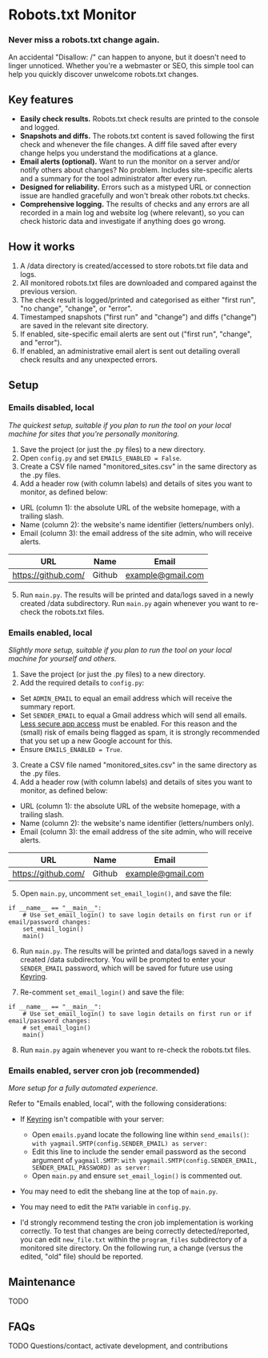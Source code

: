 # Robots.txt Monitor
### Never miss a robots.txt change again.
An accidental "Disallow: /" can happen to anyone, but it doesn't need to linger unnoticed.
Whether you're a webmaster or SEO, this simple tool can help you quickly discover unwelcome robots.txt changes.

## Key features
- **Easily check results.** Robots.txt check results are printed to the console and logged.
- **Snapshots and diffs.** The robots.txt content is saved following the first check and whenever the file changes. A diff file saved after every change helps you understand the modifications at a glance. 
- **Email alerts (optional).** Want to run the monitor on a server and/or notify others about changes? No problem. Includes site-specific alerts and a summary for the tool administrator after every run. 
- **Designed for reliability.** Errors such as a mistyped URL or connection issue are handled gracefully and won't break other robots.txt checks.
- **Comprehensive logging.** The results of checks and any errors are all recorded in a main log and website log (where relevant), so you can check historic data and investigate if anything does go wrong.

## How it works
1. A /data directory is created/accessed to store robots.txt file data and logs.
2. All monitored robots.txt files are downloaded and compared against the previous version.
3. The check result is logged/printed and categorised as either "first run", "no change", "change", or "error".
4. Timestamped snapshots ("first run" and "change") and diffs ("change") are saved in the relevant site directory.
5. If enabled, site-specific email alerts are sent out ("first run", "change", and "error").
6. If enabled, an administrative email alert is sent out detailing overall check results and any unexpected errors.


## Setup
### Emails disabled, local
*The quickest setup, suitable if you plan to run the tool on your local machine for sites that you're personally monitoring.*
1. Save the project (or just the .py files) to a new directory.
2. Open `config.py` and set `EMAILS_ENABLED = False`.
3. Create a CSV file named "monitored_sites.csv" in the same directory as the .py files.
4. Add a header row (with column labels) and details of sites you want to monitor, as defined below:
- URL (column 1): the absolute URL of the website homepage, with a trailing slash.
- Name (column 2): the website's name identifier (letters/numbers only).
- Email (column 3): the email address of the site admin, who will receive alerts.

URL | Name | Email
----|------|-----
https://github.com/ | Github | example@gmail.com

5. Run `main.py`. The results will be printed and data/logs saved in a newly created /data subdirectory. Run `main.py` again whenever you want to re-check the robots.txt files.

### Emails enabled, local
*Slightly more setup, suitable if you plan to run the tool on your local machine for yourself and others.*
1. Save the project (or just the .py files) to a new directory.
2. Add the required details to `config.py`:
- Set `ADMIN_EMAIL` to equal an email address which will receive the summary report.
- Set `SENDER_EMAIL` to equal a Gmail address which will send all emails. [Less secure app access](https://support.google.com/accounts/answer/6010255) must be enabled. For this reason and the (small) risk of emails being flagged as spam, it is strongly recommended that you set up a new Google account for this. 
- Ensure `EMAILS_ENABLED = True`.
3. Create a CSV file named "monitored_sites.csv" in the same directory as the .py files.
4. Add a header row (with column labels) and details of sites you want to monitor, as defined below:
- URL (column 1): the absolute URL of the website homepage, with a trailing slash.
- Name (column 2): the website's name identifier (letters/numbers only).
- Email (column 3): the email address of the site admin, who will receive alerts.

URL | Name | Email
----|------|-----
https://github.com/ | Github | example@gmail.com

5. Open `main.py`, uncomment `set_email_login()`, and save the file:
```
if __name__ == "__main__":
    # Use set_email_login() to save login details on first run or if email/password changes:
    set_email_login()
    main()
```

6. Run `main.py`. The results will be printed and data/logs saved in a newly created /data subdirectory. You will be prompted to enter your `SENDER_EMAIL` password, which will be saved for future use using [Keyring](https://pypi.org/project/keyring/).
   
7. Re-comment `set_email_login()` and save the file:
```
if __name__ == "__main__":
    # Use set_email_login() to save login details on first run or if email/password changes:
    # set_email_login()
    main()
```

8. Run `main.py` again whenever you want to re-check the robots.txt files.

### Emails enabled, server cron job (recommended)
*More setup for a fully automated experience.*

Refer to "Emails enabled, local", with the following considerations:
- If [Keyring](https://pypi.org/project/keyring/) isn't compatible with your server: 
    - Open `emails.py`and locate the following line within `send_emails()`: `with yagmail.SMTP(config.SENDER_EMAIL) as server:`
    - Edit this line to include the sender email password as the second argument of `yagmail.SMTP`: `with yagmail.SMTP(config.SENDER_EMAIL, SENDER_EMAIL_PASSWORD) as server:`
    - Open `main.py` and ensure `set_email_login()` is commented out.
    
- You may need to edit the shebang line at the top of `main.py`.
- You may need to edit the `PATH` variable in `config.py`.
- I'd strongly recommend testing the cron job implementation is working correctly. To test that changes are being correctly detected/reported, you can edit `new_file.txt` within the `program_files` subdirectory of a monitored site directory. On the following run, a change (versus the edited, "old" file) should be reported.


## Maintenance
TODO

## FAQs
TODO
Questions/contact, activate development, and contributions